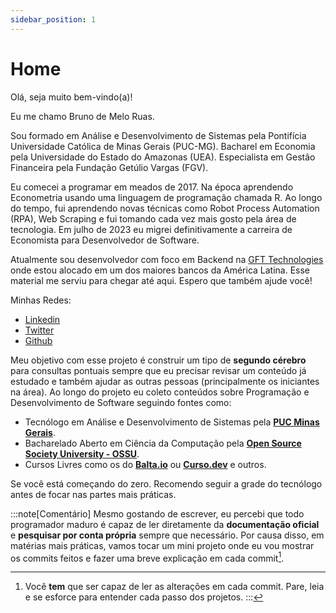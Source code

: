 ```yaml
---
sidebar_position: 1
---
```


# Home

Olá, seja muito bem-vindo(a)!

Eu me chamo Bruno de Melo Ruas. 

Sou formado em Análise e Desenvolvimento de Sistemas pela Pontifícia Universidade Católica de Minas Gerais (PUC-MG). Bacharel em Economia pela Universidade do Estado do Amazonas (UEA). Especialista em Gestão Financeira pela Fundação Getúlio Vargas (FGV). 

Eu comecei a programar em meados de 2017. Na época aprendendo Econometria usando uma linguagem de programação chamada R. Ao longo do tempo, fui aprendendo novas técnicas como Robot Process Automation (RPA), Web Scraping e fui tomando cada vez mais gosto pela área de tecnologia. Em julho de 2023 eu migrei definitivamente a carreira de Economista para Desenvolvedor de Software. 

Atualmente sou desenvolvedor com foco em Backend na [GFT Technologies](https://www.gft.com/br/pt) onde estou alocado em um dos maiores bancos da América Latina. Esse material me serviu para chegar até aqui. Espero que também ajude você!

Minhas Redes:

 - [Linkedin](https://www.linkedin.com/in/brunoruas2/)
 - [Twitter](https://twitter.com/bruno_ruas2)
 - [Github](https://github.com/brunoruas2)

Meu objetivo com esse projeto é construir um tipo de **segundo cérebro** para consultas pontuais sempre que eu precisar revisar um conteúdo já estudado e também ajudar as outras pessoas (principalmente os iniciantes na área). Ao longo do projeto eu coleto conteúdos sobre Programação e Desenvolvimento de Software seguindo fontes como:

 - Tecnólogo em Análise e Desenvolvimento de Sistemas pela **[PUC Minas Gerais](https://www.pucminas.br/PucVirtual/Graduacao/Paginas/Analise-e-Desenvolvimento-de-Sistemas-Tecnologo.aspx?moda=1&curso=492&local=7c032ce9-43f6-4571-b72e-674be76a5b62)**.
 - Bacharelado Aberto em Ciência da Computação pela **[Open Source Society University - OSSU](https://github.com/ossu/computer-science)**.
 - Cursos Livres como os do [**Balta.io**](https://balta.io/cursos) ou [**Curso.dev**](https://curso.dev/) e outros.

Se você está começando do zero. Recomendo seguir a grade do tecnólogo antes de focar nas partes mais práticas.

:::note[Comentário]
Mesmo gostando de escrever, eu percebi que todo programador maduro é capaz de ler diretamente da **documentação oficial** e **pesquisar por conta própria** sempre que necessário. Por causa disso, em matérias mais práticas, vamos tocar um mini projeto onde eu vou mostrar os commits feitos e fazer uma breve explicação em cada commit[^1].

[^1]: Você **tem** que ser capaz de ler as alterações em cada commit. Pare, leia e se esforce para entender cada passo dos projetos.
:::

